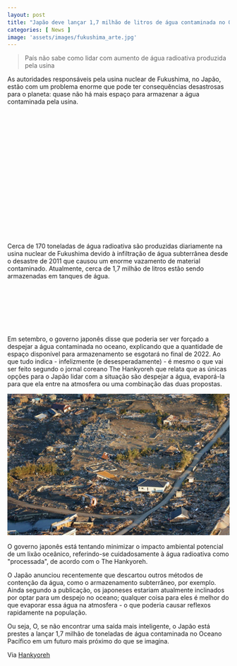 ```yaml
---
layout: post
title: "Japão deve lançar 1,7 milhão de litros de água contaminada no Oceano Pacífico"
categories: [ News ]
image: 'assets/images/fukushima_arte.jpg'
---
```


> País não sabe como lidar com aumento de água radioativa produzida pela usina

As autoridades responsáveis pela usina nuclear de Fukushima, no Japão, estão com um problema enorme que pode ter consequências desastrosas para o planeta: quase não há mais espaço para armazenar a água contaminada pela usina.

<!-- QUADRADO -->
<script async src="//pagead2.googlesyndication.com/pagead/js/adsbygoogle.js"></script>
<ins class="adsbygoogle"
style="display:inline-block;width:336px;height:280px"
data-ad-client="ca-pub-2838251107855362"
data-ad-slot="5351066970"></ins>
<script>
(adsbygoogle = window.adsbygoogle || []).push({});
</script>

Cerca de 170 toneladas de água radioativa são produzidas diariamente na usina nuclear de Fukushima devido à infiltração de água subterrânea desde o desastre de 2011 que causou um enorme vazamento de material contaminado. Atualmente, cerca de 1,7 milhão de litros estão sendo armazenadas em tanques de água.

<!-- MINI ANÚNCIO -->
<script async src="//pagead2.googlesyndication.com/pagead/js/adsbygoogle.js"></script>
<!-- Games Root -->
<ins class="adsbygoogle"
style="display:inline-block;width:730px;height:95px"
data-ad-client="ca-pub-2838251107855362"
data-ad-slot="5351066970"></ins>
<script>
(adsbygoogle = window.adsbygoogle || []).push({});
</script>

Em setembro, o governo japonês disse que poderia ser ver forçado a despejar a água contaminada no oceano, explicando que a quantidade de espaço disponível para armazenamento se esgotará no final de 2022. Ao que tudo indica - infelizmente (e desesperadamente) - é mesmo o que vai ser feito segundo o jornal coreano The Hankyoreh que relata que as únicas opções para o Japão lidar com a situação são despejar a água, evaporá-la para que ela entre na atmosfera ou uma combinação das duas propostas.

![Japão](/assets/images/20191112045952.jpg)

<!-- RETANGULO LARGO 2 -->
<script async src="//pagead2.googlesyndication.com/pagead/js/adsbygoogle.js"></script>
<ins class="adsbygoogle"
style="display:block; text-align:center;"
data-ad-layout="in-article"
data-ad-format="fluid"
data-ad-client="ca-pub-2838251107855362"
data-ad-slot="8549252987"></ins>
<script>
(adsbygoogle = window.adsbygoogle || []).push({});
</script>

O governo japonês está tentando minimizar o impacto ambiental potencial de um lixão oceânico, referindo-se cuidadosamente à água radioativa como "processada", de acordo com o The Hankyoreh.

O Japão anunciou recentemente que descartou outros métodos de contenção da água, como o armazenamento subterrâneo, por exemplo. Ainda segundo a publicação, os japoneses estariam atualmente inclinados por optar para um despejo no oceano; qualquer coisa para eles é melhor do que evaporar essa água na atmosfera - o que poderia causar reflexos rapidamente na população.

<!-- RETANGULO LARGO -->
<script async src="https://pagead2.googlesyndication.com/pagead/js/adsbygoogle.js"></script>
<!-- Informat -->
<ins class="adsbygoogle"
style="display:block"
data-ad-client="ca-pub-2838251107855362"
data-ad-slot="2327980059"
data-ad-format="auto"
data-full-width-responsive="true"></ins>
<script>
(adsbygoogle = window.adsbygoogle || []).push({});
</script>

Ou seja, O, se não encontrar uma saída mais inteligente, o Japão está prestes a lançar 1,7 milhão de toneladas de água contaminada no Oceano Pacífico em um futuro mais próximo do que se imagina.

Via [Hankyoreh](http://english.hani.co.kr/arti/english_edition/e_international/922022.html)
